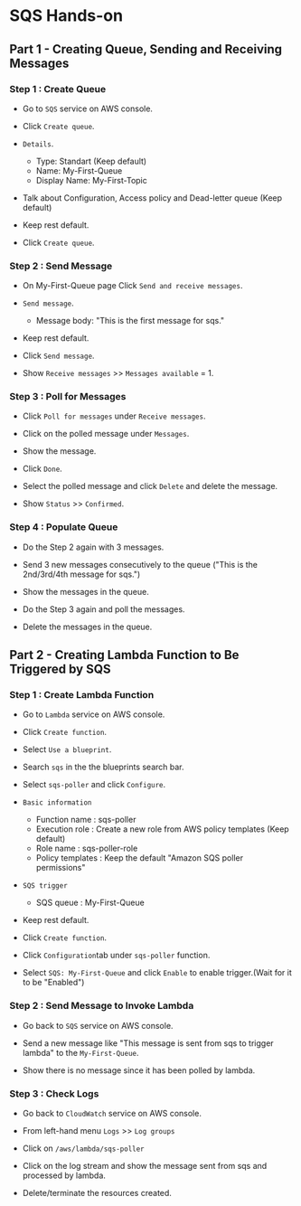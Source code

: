 # SQS Hands-on

## Part 1 - Creating Queue, Sending and Receiving Messages

### Step 1 : Create Queue

- Go to `SQS` service on AWS console.

- Click `Create queue`.

- `Details`.
    - Type: Standart (Keep default)
    - Name: My-First-Queue
    - Display Name: My-First-Topic

- Talk about Configuration, Access policy and Dead-letter queue (Keep default)

- Keep rest default.

- Click `Create queue`.

### Step 2 : Send Message

- On My-First-Queue page Click `Send and receive messages`.

- `Send message`.
    - Message body: "This is the first message for sqs."

- Keep rest default.

- Click `Send message`.

- Show `Receive messages` >> `Messages available` = 1.

### Step 3 : Poll for Messages

- Click `Poll for messages` under `Receive messages`.

- Click on the polled message under `Messages`.

- Show the message.

- Click `Done`.

- Select the polled message and click `Delete` and delete the message.

- Show `Status` >> `Confirmed`.

### Step 4 : Populate Queue

- Do the Step 2 again with 3 messages.

- Send 3 new messages consecutively to the queue ("This is the 2nd/3rd/4th message for sqs.")

- Show the messages in the queue.

- Do the Step 3 again and poll the messages.

- Delete the messages in the queue.

## Part 2 - Creating Lambda Function to Be Triggered by SQS

### Step 1 : Create Lambda Function

- Go to `Lambda` service on AWS console.

- Click `Create function`.

- Select `Use a blueprint`.

- Search `sqs` in the the blueprints search bar.

- Select `sqs-poller` and click `Configure`.

- `Basic information`
    - Function name : sqs-poller
    - Execution role : Create a new role from AWS policy templates (Keep default)
    - Role name : sqs-poller-role
    - Policy templates : Keep the default "Amazon SQS poller permissions"

- `SQS trigger`
    - SQS queue : My-First-Queue

- Keep rest default.

- Click `Create function`.

- Click `Configuration`tab under `sqs-poller` function.

- Select `SQS: My-First-Queue` and click `Enable` to enable trigger.(Wait for it to be "Enabled")

### Step 2 : Send Message to Invoke Lambda

- Go back to `SQS` service on AWS console.

- Send a new message like "This message is sent from sqs to trigger lambda" to the `My-First-Queue`.

- Show there is no message since it has been polled by lambda.

### Step 3 : Check Logs

- Go back to `CloudWatch` service on AWS console.

- From left-hand menu `Logs` >> `Log groups`

- Click on `/aws/lambda/sqs-poller`

- Click on the log stream and show the message sent from sqs and processed by lambda.

- Delete/terminate the resources created.
